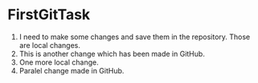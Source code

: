 # FirstGitTask
1. I need to make some changes and save them in the repository. Those are local changes.
2. This is another change which has been made in GitHub.
3. One more local change.
3. Paralel change made in GitHub.

